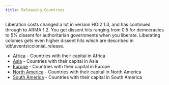```yaml
---
title: Releasing_Countries
---
```

 Liberation costs changed a lot in version HOI2 1.3, and has continued through to ARMA 1.2. You get dissent hits ranging from 0.5 for democracies to 5% dissent for authoritarian governments when you liberate. Liberating colonies gets even higher dissent hits which are described in \\db\\events\\colonial\_release.

*   [Africa](/wiki/Africa "Africa") \- Countries with their capital in Africa
*   [Asia](/wiki/Asia "Asia") \- Countries with their capital in Asia
*   [Europe](/wiki/Europe "Europe") \- Countries with their capital in Europe
*   [North America](/wiki/North_America "North America") \- Countries with their capital in North America
*   [South America](/wiki/South_America "South America") \- Countries with their capital in South America